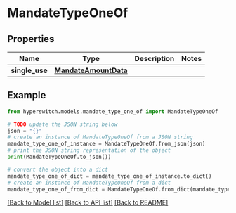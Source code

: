 # MandateTypeOneOf


## Properties

Name | Type | Description | Notes
------------ | ------------- | ------------- | -------------
**single_use** | [**MandateAmountData**](MandateAmountData.md) |  | 

## Example

```python
from hyperswitch.models.mandate_type_one_of import MandateTypeOneOf

# TODO update the JSON string below
json = "{}"
# create an instance of MandateTypeOneOf from a JSON string
mandate_type_one_of_instance = MandateTypeOneOf.from_json(json)
# print the JSON string representation of the object
print(MandateTypeOneOf.to_json())

# convert the object into a dict
mandate_type_one_of_dict = mandate_type_one_of_instance.to_dict()
# create an instance of MandateTypeOneOf from a dict
mandate_type_one_of_from_dict = MandateTypeOneOf.from_dict(mandate_type_one_of_dict)
```
[[Back to Model list]](../README.md#documentation-for-models) [[Back to API list]](../README.md#documentation-for-api-endpoints) [[Back to README]](../README.md)


